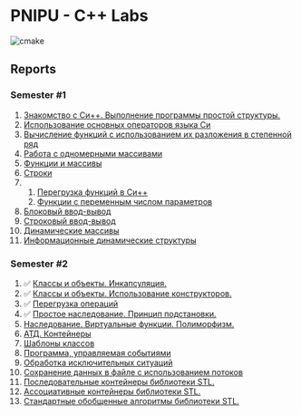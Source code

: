 # PNIPU - C++ Labs

![cmake](https://github.com/hanriel/PSTU-CPP/actions/workflows/cmake.yml/badge.svg)

## Reports
### Semester #1

1. [Знакомство с Си++. Выполнение программы простой структуры.](../sem1/s1p1/README.md)
2. [Использование основных операторов языка Си](../sem1/s1p2/README.md)
3. [Вычисление функций с использованием их разложения в степенной ряд](../sem1/s1p3/README.md)
4. [Работа с одномерными массивами](../sem1/s1p4/README.md)
5. [Функции и массивы](../sem1/s1p5/README.md)
6. [Строки](../sem1/s1p6/README.md)
7. 1. [Перегрузка функций в Си++](../sem1/s1p7/README.md)
   2. [Функции с переменным числом параметров](../sem1/s1p7v2/README.md)
8. [Блоковый ввод-вывод](../sem1/s1p8/README.md)
9. [Строковый ввод-вывод](../sem1/s1p9/README.md)
10. [Динамические массивы](../sem1/s1p10/README.md)
11. [Информационные динамические структуры](../sem1/s1p11/README.md)

### Semester #2

1. :white_check_mark: [Классы и объекты. Инкапсуляция.](../main/sem2/s2p1)
2. :white_check_mark: [Классы и объекты. Использование конструкторов.](../main/sem2/s2p2)
3. :white_check_mark: [Перегрузка операций](../main/sem2/s2p3)
4. :white_check_mark: [Простое наследование. Принцип подстановки.](../main/sem2/s2p4)
5. [Наследование. Виртуальные функции. Полиморфизм.](../main/sem2/s2p5)
6. [АТД. Контейнеры](../main/sem2/s2p6)
7. [Шаблоны классов](../main/sem2/s2p7)
8. [Программа, управляемая событиями](../main/sem2/s2p8)
9. [Обработка исключительных ситуаций](../main/sem2/s2p9)
10. [Сохранение данных в файле с использованием потоков](../main/sem2/s2p10)
11. [Последовательные контейнеры библиотеки STL.](../main/sem2/s2p11)
12. [Ассоциативные контейнеры библиотеки STL.](../main/sem2/s2p12)
13. [Стандартные обобщенные алгоритмы библиотеки STL.](../main/sem2/s2p13)
